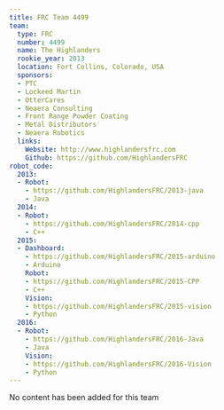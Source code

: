 ```yaml
---
title: FRC Team 4499
team:
  type: FRC
  number: 4499
  name: The Highlanders
  rookie_year: 2013
  location: Fort Collins, Colorado, USA
  sponsors:
  - PTC
  - Lockeed Martin
  - OtterCares
  - Neaera Consulting
  - Front Range Powder Coating
  - Metal Distributors
  - Neaera Robotics
  links:
    Website: http://www.highlandersfrc.com
    Github: https://github.com/HighlandersFRC
robot_code:
  2013:
  - Robot:
    - https://github.com/HighlandersFRC/2013-java
    - Java
  2014:
  - Robot:
    - https://github.com/HighlandersFRC/2014-cpp
    - C++
  2015:
  - Dashboard:
    - https://github.com/HighlandersFRC/2015-arduino
    - Arduino
    Robot:
    - https://github.com/HighlandersFRC/2015-CPP
    - C++
    Vision:
    - https://github.com/HighlandersFRC/2015-vision
    - Python
  2016:
  - Robot:
    - https://github.com/HighlandersFRC/2016-Java
    - Java
    Vision:
    - https://github.com/HighlandersFRC/2016-Vision
    - Python
---
```


No content has been added for this team